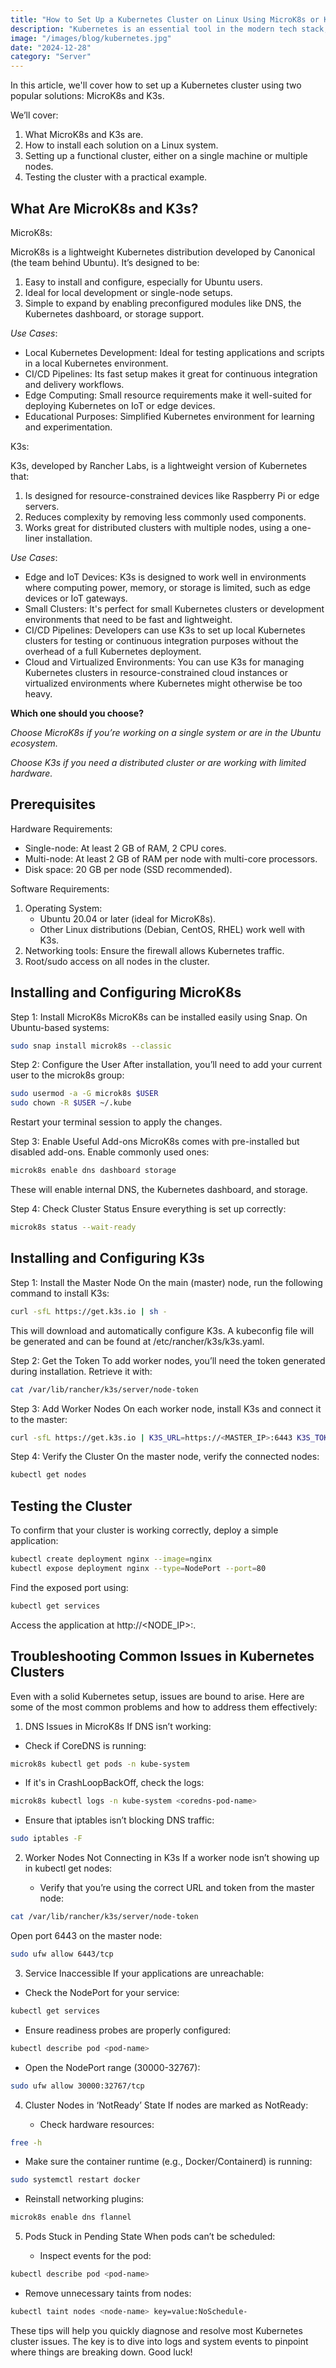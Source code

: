 ```yaml
---
title: "How to Set Up a Kubernetes Cluster on Linux Using MicroK8s or K3s"
description: "Kubernetes is an essential tool in the modern tech stack, and the ability to run it efficiently on Linux—whether for development or production—is crucial for developers and DevOps engineers."
image: "/images/blog/kubernetes.jpg"
date: "2024-12-28"
category: "Server"
---
```


In this article, we'll cover how to set up a Kubernetes cluster using two popular solutions: MicroK8s and K3s.

We’ll cover:

1. What MicroK8s and K3s are.
2. How to install each solution on a Linux system.
3. Setting up a functional cluster, either on a single machine or multiple nodes.
4. Testing the cluster with a practical example.


## What Are MicroK8s and K3s?

MicroK8s:

MicroK8s is a lightweight Kubernetes distribution developed by Canonical (the team behind Ubuntu). It’s designed to be:

1. Easy to install and configure, especially for Ubuntu users.
2. Ideal for local development or single-node setups.
3. Simple to expand by enabling preconfigured modules like DNS, the Kubernetes dashboard, or storage support.

<em>Use Cases</em>:
   - Local Kubernetes Development: Ideal for testing applications and scripts in a local Kubernetes environment.
   - CI/CD Pipelines: Its fast setup makes it great for continuous integration and delivery workflows.
   - Edge Computing: Small resource requirements make it well-suited for deploying Kubernetes on IoT or edge devices.
   - Educational Purposes: Simplified Kubernetes environment for learning and experimentation.

K3s:

K3s, developed by Rancher Labs, is a lightweight version of Kubernetes that:

1. Is designed for resource-constrained devices like Raspberry Pi or edge servers.
2. Reduces complexity by removing less commonly used components.
3. Works great for distributed clusters with multiple nodes, using a one-liner installation.

<em>Use Cases</em>:
   - Edge and IoT Devices: K3s is designed to work well in environments where computing power, memory, or storage is limited, such as edge devices or IoT gateways.
   - Small Clusters: It's perfect for small Kubernetes clusters or development environments that need to be fast and lightweight.
   - CI/CD Pipelines: Developers can use K3s to set up local Kubernetes clusters for testing or continuous integration purposes without the overhead of a full Kubernetes deployment.
   - Cloud and Virtualized Environments: You can use K3s for managing Kubernetes clusters in resource-constrained cloud instances or virtualized environments where Kubernetes might otherwise be too heavy.

<strong>Which one should you choose?</strong>

<em>Choose MicroK8s if you’re working on a single system or are in the Ubuntu ecosystem.</em>

<em>Choose K3s if you need a distributed cluster or are working with limited hardware.</em>


##  Prerequisites

Hardware Requirements:

- Single-node: At least 2 GB of RAM, 2 CPU cores.
- Multi-node: At least 2 GB of RAM per node with multi-core processors.
- Disk space: 20 GB per node (SSD recommended).

Software Requirements:
1. Operating System:
    - Ubuntu 20.04 or later (ideal for MicroK8s).
    - Other Linux distributions (Debian, CentOS, RHEL) work well with K3s.
2. Networking tools: Ensure the firewall allows Kubernetes traffic.
3. Root/sudo access on all nodes in the cluster.


## Installing and Configuring MicroK8s
Step 1: Install MicroK8s
MicroK8s can be installed easily using Snap. On Ubuntu-based systems:

```bash
sudo snap install microk8s --classic
```

Step 2: Configure the User
After installation, you’ll need to add your current user to the microk8s group:

```bash
sudo usermod -a -G microk8s $USER
sudo chown -R $USER ~/.kube
```
Restart your terminal session to apply the changes.

Step 3: Enable Useful Add-ons
MicroK8s comes with pre-installed but disabled add-ons. Enable commonly used ones:

```bash
microk8s enable dns dashboard storage
```

These will enable internal DNS, the Kubernetes dashboard, and storage.

Step 4: Check Cluster Status
Ensure everything is set up correctly:

```bash
microk8s status --wait-ready
```


## Installing and Configuring K3s
Step 1: Install the Master Node
On the main (master) node, run the following command to install K3s:

```bash
curl -sfL https://get.k3s.io | sh -
```

This will download and automatically configure K3s. A kubeconfig file will be generated and can be found at /etc/rancher/k3s/k3s.yaml.

Step 2: Get the Token
To add worker nodes, you’ll need the token generated during installation. Retrieve it with:

```bash
cat /var/lib/rancher/k3s/server/node-token
```

Step 3: Add Worker Nodes
On each worker node, install K3s and connect it to the master:
```bash
curl -sfL https://get.k3s.io | K3S_URL=https://<MASTER_IP>:6443 K3S_TOKEN=<TOKEN> sh -
```

Step 4: Verify the Cluster
On the master node, verify the connected nodes:

```bash
kubectl get nodes
```

## Testing the Cluster
To confirm that your cluster is working correctly, deploy a simple application:

```bash
kubectl create deployment nginx --image=nginx
kubectl expose deployment nginx --type=NodePort --port=80
```

Find the exposed port using:

```bash
kubectl get services
```
Access the application at http://<NODE_IP>:<PORT>.

## Troubleshooting Common Issues in Kubernetes Clusters

Even with a solid Kubernetes setup, issues are bound to arise. Here are some of the most common problems and how to address them effectively:

1. DNS Issues in MicroK8s
If DNS isn’t working:
  - Check if CoreDNS is running:
```bash
microk8s kubectl get pods -n kube-system
```  

  - If it's in CrashLoopBackOff, check the logs:
```bash 
microk8s kubectl logs -n kube-system <coredns-pod-name>  
```

  - Ensure that iptables isn’t blocking DNS traffic:
```bash
sudo iptables -F  
```

2. Worker Nodes Not Connecting in K3s
If a worker node isn’t showing up in kubectl get nodes:

   - Verify that you’re using the correct URL and token from the master node:
```bash
cat /var/lib/rancher/k3s/server/node-token  
```

Open port 6443 on the master node:
```bash
sudo ufw allow 6443/tcp
```
3. Service Inaccessible
If your applications are unreachable:

  - Check the NodePort for your service:
```bash
kubectl get services
```
  - Ensure readiness probes are properly configured:
```bash
kubectl describe pod <pod-name>  
```

  - Open the NodePort range (30000-32767):
```bash
sudo ufw allow 30000:32767/tcp  
```

4. Cluster Nodes in ‘NotReady’ State
If nodes are marked as NotReady:

   - Check hardware resources:
```bash
free -h
```

  - Make sure the container runtime (e.g., Docker/Containerd) is running:
```bash
sudo systemctl restart docker
```

   - Reinstall networking plugins:
```bash
microk8s enable dns flannel  
```

5. Pods Stuck in Pending State
When pods can’t be scheduled:

   - Inspect events for the pod:
```bash
kubectl describe pod <pod-name>  
```

   - Remove unnecessary taints from nodes:
```bash
kubectl taint nodes <node-name> key=value:NoSchedule-  
```

These tips will help you quickly diagnose and resolve most Kubernetes cluster issues. The key is to dive into logs and system events to pinpoint where things are breaking down. Good luck! 